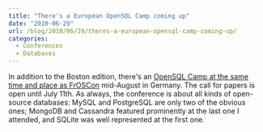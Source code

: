 ```yaml
---
title: "There's a European OpenSQL Camp coming up"
date: "2010-06-29"
url: /blog/2010/06/29/theres-a-european-opensql-camp-coming-up/
categories:
  - Conferences
  - Databases
---
```

In addition to the Boston edition, there's an [OpenSQL Camp at the same time and place as FrOSCon][1] mid-August in Germany. The call for papers is open until July 11th. As always, the conference is about all kinds of open-source databases: MySQL and PostgreSQL are only two of the obvious ones; MongoDB and Cassandra featured prominently at the last one I attended, and SQLite was well represented at the first one.

 [1]: http://opensqlcamp.org/Events/FrOSCon2010/
